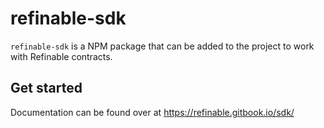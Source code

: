 # refinable-sdk

`refinable-sdk` is a NPM package that can be added to the project to work with Refinable contracts.

## Get started

Documentation can be found over at https://refinable.gitbook.io/sdk/
